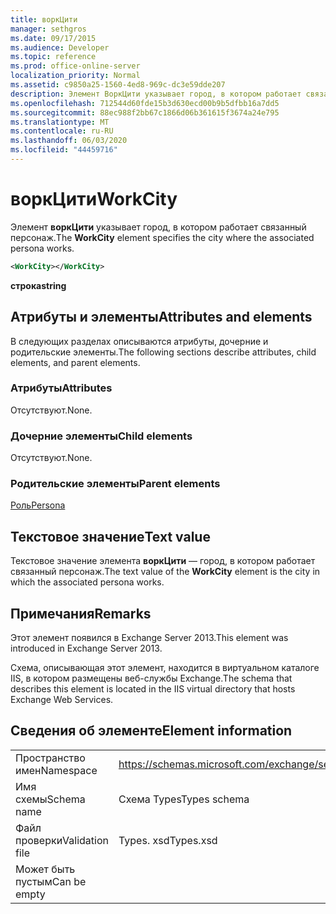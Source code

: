```yaml
---
title: воркЦити
manager: sethgros
ms.date: 09/17/2015
ms.audience: Developer
ms.topic: reference
ms.prod: office-online-server
localization_priority: Normal
ms.assetid: c9850a25-1560-4ed8-969c-dc3e59dde207
description: Элемент ВоркЦити указывает город, в котором работает связанный персонаж.
ms.openlocfilehash: 712544d60fde15b3d630ecd00b9b5dfbb16a7dd5
ms.sourcegitcommit: 88ec988f2bb67c1866d06b361615f3674a24e795
ms.translationtype: MT
ms.contentlocale: ru-RU
ms.lasthandoff: 06/03/2020
ms.locfileid: "44459716"
---
```

# <a name="workcity"></a><span data-ttu-id="7624a-103">воркЦити</span><span class="sxs-lookup"><span data-stu-id="7624a-103">WorkCity</span></span>

<span data-ttu-id="7624a-104">Элемент **воркЦити** указывает город, в котором работает связанный персонаж.</span><span class="sxs-lookup"><span data-stu-id="7624a-104">The **WorkCity** element specifies the city where the associated persona works.</span></span> 
  
```XML
<WorkCity></WorkCity>
```

 <span data-ttu-id="7624a-105">**строка**</span><span class="sxs-lookup"><span data-stu-id="7624a-105">**string**</span></span>
## <a name="attributes-and-elements"></a><span data-ttu-id="7624a-106">Атрибуты и элементы</span><span class="sxs-lookup"><span data-stu-id="7624a-106">Attributes and elements</span></span>

<span data-ttu-id="7624a-107">В следующих разделах описываются атрибуты, дочерние и родительские элементы.</span><span class="sxs-lookup"><span data-stu-id="7624a-107">The following sections describe attributes, child elements, and parent elements.</span></span>
  
### <a name="attributes"></a><span data-ttu-id="7624a-108">Атрибуты</span><span class="sxs-lookup"><span data-stu-id="7624a-108">Attributes</span></span>

<span data-ttu-id="7624a-109">Отсутствуют.</span><span class="sxs-lookup"><span data-stu-id="7624a-109">None.</span></span>
  
### <a name="child-elements"></a><span data-ttu-id="7624a-110">Дочерние элементы</span><span class="sxs-lookup"><span data-stu-id="7624a-110">Child elements</span></span>

<span data-ttu-id="7624a-111">Отсутствуют.</span><span class="sxs-lookup"><span data-stu-id="7624a-111">None.</span></span>
  
### <a name="parent-elements"></a><span data-ttu-id="7624a-112">Родительские элементы</span><span class="sxs-lookup"><span data-stu-id="7624a-112">Parent elements</span></span>

[<span data-ttu-id="7624a-113">Роль</span><span class="sxs-lookup"><span data-stu-id="7624a-113">Persona</span></span>](persona.md)
  
## <a name="text-value"></a><span data-ttu-id="7624a-114">Текстовое значение</span><span class="sxs-lookup"><span data-stu-id="7624a-114">Text value</span></span>

<span data-ttu-id="7624a-115">Текстовое значение элемента **воркЦити** — город, в котором работает связанный персонаж.</span><span class="sxs-lookup"><span data-stu-id="7624a-115">The text value of the **WorkCity** element is the city in which the associated persona works.</span></span> 
  
## <a name="remarks"></a><span data-ttu-id="7624a-116">Примечания</span><span class="sxs-lookup"><span data-stu-id="7624a-116">Remarks</span></span>

<span data-ttu-id="7624a-117">Этот элемент появился в Exchange Server 2013.</span><span class="sxs-lookup"><span data-stu-id="7624a-117">This element was introduced in Exchange Server 2013.</span></span>
  
<span data-ttu-id="7624a-118">Схема, описывающая этот элемент, находится в виртуальном каталоге IIS, в котором размещены веб-службы Exchange.</span><span class="sxs-lookup"><span data-stu-id="7624a-118">The schema that describes this element is located in the IIS virtual directory that hosts Exchange Web Services.</span></span>
  
## <a name="element-information"></a><span data-ttu-id="7624a-119">Сведения об элементе</span><span class="sxs-lookup"><span data-stu-id="7624a-119">Element information</span></span>

|||
|:-----|:-----|
|<span data-ttu-id="7624a-120">Пространство имен</span><span class="sxs-lookup"><span data-stu-id="7624a-120">Namespace</span></span>  <br/> |https://schemas.microsoft.com/exchange/services/2006/types  <br/> |
|<span data-ttu-id="7624a-121">Имя схемы</span><span class="sxs-lookup"><span data-stu-id="7624a-121">Schema name</span></span>  <br/> |<span data-ttu-id="7624a-122">Схема Types</span><span class="sxs-lookup"><span data-stu-id="7624a-122">Types schema</span></span>  <br/> |
|<span data-ttu-id="7624a-123">Файл проверки</span><span class="sxs-lookup"><span data-stu-id="7624a-123">Validation file</span></span>  <br/> |<span data-ttu-id="7624a-124">Types. xsd</span><span class="sxs-lookup"><span data-stu-id="7624a-124">Types.xsd</span></span>  <br/> |
|<span data-ttu-id="7624a-125">Может быть пустым</span><span class="sxs-lookup"><span data-stu-id="7624a-125">Can be empty</span></span>  <br/> ||
   

